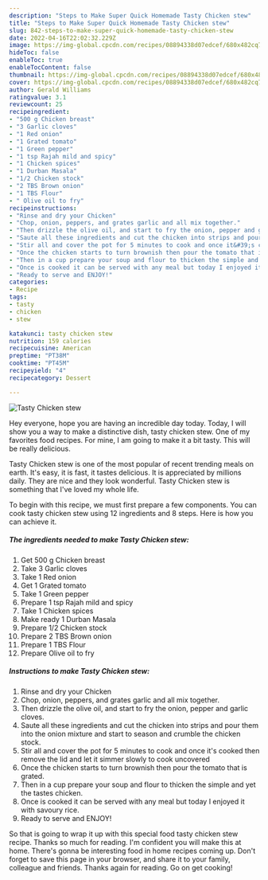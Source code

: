 ```yaml
---
description: "Steps to Make Super Quick Homemade Tasty Chicken stew"
title: "Steps to Make Super Quick Homemade Tasty Chicken stew"
slug: 842-steps-to-make-super-quick-homemade-tasty-chicken-stew
date: 2022-04-16T22:02:32.229Z
image: https://img-global.cpcdn.com/recipes/08894338d07edcef/680x482cq70/tasty-chicken-stew-recipe-main-photo.jpg
hideToc: false
enableToc: true
enableTocContent: false
thumbnail: https://img-global.cpcdn.com/recipes/08894338d07edcef/680x482cq70/tasty-chicken-stew-recipe-main-photo.jpg
cover: https://img-global.cpcdn.com/recipes/08894338d07edcef/680x482cq70/tasty-chicken-stew-recipe-main-photo.jpg
author: Gerald Williams
ratingvalue: 3.1
reviewcount: 25
recipeingredient:
- "500 g Chicken breast"
- "3 Garlic cloves"
- "1 Red onion"
- "1 Grated tomato"
- "1 Green pepper"
- "1 tsp Rajah mild and spicy"
- "1 Chicken spices"
- "1 Durban Masala"
- "1/2 Chicken stock"
- "2 TBS Brown onion"
- "1 TBS Flour"
- " Olive oil to fry"
recipeinstructions:
- "Rinse and dry your Chicken"
- "Chop, onion, peppers, and grates garlic and all mix together."
- "Then drizzle the olive oil, and start to fry the onion, pepper and garlic cloves."
- "Saute all these ingredients and cut the chicken into strips and pour them into the onion mixture and start to season and crumble the chicken stock."
- "Stir all and cover the pot for 5 minutes to cook and once it&#39;s cooked then remove the lid and let it simmer slowly to cook uncovered"
- "Once the chicken starts to turn brownish then pour the tomato that is grated."
- "Then in a cup prepare your soup and flour to thicken the simple and yet the tastes chicken."
- "Once is cooked it can be served with any meal but today I enjoyed it with savoury rice."
- "Ready to serve and ENJOY!"
categories:
- Recipe
tags:
- tasty
- chicken
- stew

katakunci: tasty chicken stew 
nutrition: 159 calories
recipecuisine: American
preptime: "PT38M"
cooktime: "PT45M"
recipeyield: "4"
recipecategory: Dessert

---
```



![Tasty Chicken stew](https://img-global.cpcdn.com/recipes/08894338d07edcef/680x482cq70/tasty-chicken-stew-recipe-main-photo.jpg)

Hey everyone, hope you are having an incredible day today. Today, I will show you a way to make a distinctive dish, tasty chicken stew. One of my favorites food recipes. For mine, I am going to make it a bit tasty. This will be really delicious.

Tasty Chicken stew is one of the most popular of recent trending meals on earth. It's easy, it is fast, it tastes delicious. It is appreciated by millions daily. They are nice and they look wonderful. Tasty Chicken stew is something that I've loved my whole life.




To begin with this recipe, we must first prepare a few components. You can cook tasty chicken stew using 12 ingredients and 8 steps. Here is how you can achieve it.

<!--inarticleads1-->

##### The ingredients needed to make Tasty Chicken stew:

1. Get 500 g Chicken breast
1. Take 3 Garlic cloves
1. Take 1 Red onion
1. Get 1 Grated tomato
1. Take 1 Green pepper
1. Prepare 1 tsp Rajah mild and spicy
1. Take 1 Chicken spices
1. Make ready 1 Durban Masala
1. Prepare 1/2 Chicken stock
1. Prepare 2 TBS Brown onion
1. Prepare 1 TBS Flour
1. Prepare  Olive oil to fry




<!--inarticleads2-->

##### Instructions to make Tasty Chicken stew:

1. Rinse and dry your Chicken
1. Chop, onion, peppers, and grates garlic and all mix together.
1. Then drizzle the olive oil, and start to fry the onion, pepper and garlic cloves.
1. Saute all these ingredients and cut the chicken into strips and pour them into the onion mixture and start to season and crumble the chicken stock.
1. Stir all and cover the pot for 5 minutes to cook and once it&#39;s cooked then remove the lid and let it simmer slowly to cook uncovered
1. Once the chicken starts to turn brownish then pour the tomato that is grated.
1. Then in a cup prepare your soup and flour to thicken the simple and yet the tastes chicken.
1. Once is cooked it can be served with any meal but today I enjoyed it with savoury rice.
1. Ready to serve and ENJOY!



So that is going to wrap it up with this special food tasty chicken stew recipe. Thanks so much for reading. I'm confident you will make this at home. There's gonna be interesting food in home recipes coming up. Don't forget to save this page in your browser, and share it to your family, colleague and friends. Thanks again for reading. Go on get cooking!
